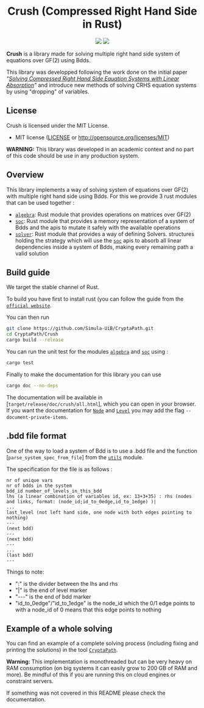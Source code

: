 <h1 align="center">Crush (Compressed Right Hand Side in Rust)</h1>

<p align="center">
    <a href="https://github.com/Simula-UiB/CryptaPath/blob/master/AUTHORS"><img src="https://img.shields.io/badge/authors-SimulaUIB-orange.svg"></a>
    <a href="https://github.com/Simula-UiB/CryptaPath/blob/master/LICENSE"><img src="https://img.shields.io/badge/license-MIT-blue.svg"></a>
</p>


__Crush__ is a library made for solving multiple right hand side system of equations over GF(2) using Bdds.

This library was developped following the work done on the initial paper *"[Solving Compressed Right Hand Side Equation Systems with Linear Absorption][crhs]"* and introduce new methods of solving CRHS equation systems by using "dropping" of variables.

## License

Crush is licensed under the MIT License.

* MIT license ([LICENSE](../LICENSE) or http://opensource.org/licenses/MIT)


**WARNING:** This library was developed in an academic context and no part of this code should be use in any production system.

## Overview

This library implements a way of solving system of equations over GF(2) with multiple right hand side using Bdds. For this we provide
3 rust modules that can be used together : 

- [`algebra`](src/algebra): Rust module that provides operations on matrices over GF(2)
- [`soc`](src/soc): Rust module that provides a memory representation of a system of Bdds and the apis to mutate it safely with the available operations
- [`solver`](src/solver): Rust module that provides a way of defining Solvers. structures holding the strategy which will use the [`soc`](soc) apis to absorb all linear dependencies inside a system of Bdds, making every remaining path a valid solution

## Build guide

We target the stable channel of Rust.

To build you have first to install rust (you can follow the guide from the [`official website`](https://www.rust-lang.org/tools/install).

You can then run 
```bash
git clone https://github.com/Simula-UiB/CryptaPath.git
cd CryptaPath/Crush
cargo build --release
```

You can run the unit test for the modules [`algebra`](src/algebra) and [`soc`](src/soc) using :

```bash
cargo test
``` 

Finally to make the documentation for this library you can use

```bash
cargo doc --no-deps
```

The documentation will be available in [`target/release/doc/crush/all.html`], which you can open in your browser.
If you want the documentation for [`Node`](src/soc/node.rs) and [`Level`](src/soc/level.rs) you may add the flag `--document-private-items`.

## .bdd file format

One of the way to load a system of Bdd is to use a .bdd file and the function [`parse_system_spec_from_file`] from the [`utils`](soc/utils.rs) module.

The specification for the file is as follows :

```text
nr of unique vars
nr of bdds in the system
bdd_id number_of_levels_in_this_bdd
lhs (a linear combination of variables id, ex: 13+3+35) : rhs (nodes and links, format: (node_id;id_to_0edge,id_to_1edge) )|
...
last_level (not left hand side, one node with both edges pointing to nothing)
---
(next bdd)
---
(next bdd)
---
...
(last bdd)
---
```

Things to note:
- ":" is the divider between the lhs and rhs
- "|" is the end of level marker
- "---" is the end of bdd marker
- "id_to_0edge"/"id_to_1edge" is the node_id which the 0/1 edge points to with a node_id of 0 means that this edge points to nothing

## Example of a whole solving

You can find an example of a complete solving process (including fixing and printing the solutions) in the tool [`CryptaPath`][CryptaPath].

**Warning:** This implementation is monothreaded but can be very heavy on RAM consumption (on big systems it can easily grow to 200 GB of RAM and more). Be mindful of this if you are running this on cloud engines or constraint servers.

If something was not covered in this README please check the documentation.

[crhs]: https://link.springer.com/chapter/10.1007%2F978-3-642-30615-0_27
[CryptaPath]: https://github.com/Simula-UiB/CryptaPath